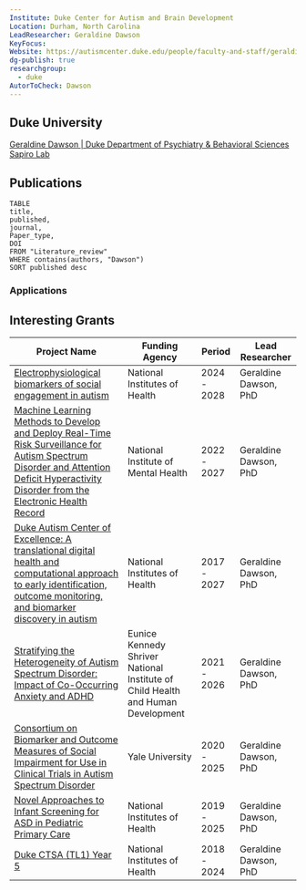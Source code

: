 ```yaml
---
Institute: Duke Center for Autism and Brain Development
Location: Durham, North Carolina
LeadResearcher: Geraldine Dawson
KeyFocus: 
Website: https://autismcenter.duke.edu/people/faculty-and-staff/geraldine-dawson
dg-publish: true
researchgroup:
  - duke
AutorToCheck: Dawson
---
```



## Duke University

[Geraldine Dawson | Duke Department of Psychiatry & Behavioral Sciences](https://psychiatry.duke.edu/profile/geraldine-dawson)
[Sapiro Lab](https://sapirolab.pratt.duke.edu/)

## Publications

```dataview 
TABLE 
title, 
published,
journal,
Paper_type,
DOI
FROM "Literature_review"
WHERE contains(authors, "Dawson")
SORT published desc 
```

### Applications



## Interesting Grants

| Project Name                                                                                                                                                                                                                             | Funding Agency                                                                  | Period      | Lead Researcher       |
| ---------------------------------------------------------------------------------------------------------------------------------------------------------------------------------------------------------------------------------------- | ------------------------------------------------------------------------------- | ----------- | --------------------- |
| [Electrophysiological biomarkers of social engagement in autism](https://scholars.duke.edu/individual/gra287798)                                                                                                                         | National Institutes of Health                                                   | 2024 - 2028 | Geraldine Dawson, PhD |
| [Machine Learning Methods to Develop and Deploy Real-Time Risk Surveillance for Autism Spectrum Disorder and Attention Deficit Hyperactivity Disorder from the Electronic Health Record](https://scholars.duke.edu/individual/gra293697) | National Institute of Mental Health                                             | 2022 - 2027 | Geraldine Dawson, PhD |
| [Duke Autism Center of Excellence: A translational digital health and computational approach to early identification, outcome monitoring, and biomarker discovery in autism](https://scholars.duke.edu/individual/gra292391)             | National Institutes of Health                                                   | 2017 - 2027 | Geraldine Dawson, PhD |
| [Stratifying the Heterogeneity of Autism Spectrum Disorder: Impact of Co-Occurring Anxiety and ADHD](https://scholars.duke.edu/individual/gra291951)                                                                                     | Eunice Kennedy Shriver National Institute of Child Health and Human Development | 2021 - 2026 | Geraldine Dawson, PhD |
| [Consortium on Biomarker and Outcome Measures of Social Impairment for Use in Clinical Trials in Autism Spectrum Disorder](https://scholars.duke.edu/individual/gra292029)                                                               | Yale University                                                                 | 2020 - 2025 | Geraldine Dawson, PhD |
| [Novel Approaches to Infant Screening for ASD in Pediatric Primary Care](https://scholars.duke.edu/individual/gra283301)                                                                                                                 | National Institutes of Health                                                   | 2019 - 2025 | Geraldine Dawson, PhD |
| [Duke CTSA (TL1) Year 5](https://scholars.duke.edu/individual/gra272153)                                                                                                                                                                 | National Institutes of Health                                                   | 2018 - 2024 | Geraldine Dawson, PhD |

